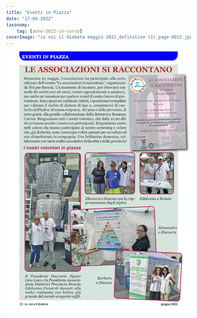 ```yaml
---
title: "Eventi in Piazza"
date: "17-06-2022"
taxonomy: 
    tag: [anno-2022-in-corso]
coverImage: "io noi il diabete maggio 2022_definitivo (1)_page-0012.jpg"
---
```


![eventi in piazza 2022](images/io%20noi%20il%20diabete%20maggio%202022_definitivo%20(1)_page-0012.jpg)
